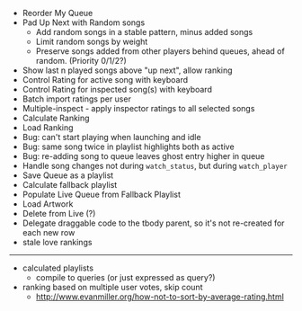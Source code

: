 * Reorder My Queue
* Pad Up Next with Random songs
	* Add random songs in a stable pattern, minus added songs
	* Limit random songs by weight
	* Preserve songs added from other players behind queues, ahead of random. (Priority 0/1/2?)
* Show last n played songs above "up next", allow ranking
* Control Rating for active song with keyboard
* Control Rating for inspected song(s) with keyboard
* Batch import ratings per user
* Multiple-inspect - apply inspector ratings to all selected songs
* Calculate Ranking
* Load Ranking
* Bug: can't start playing when launching and idle
* Bug: same song twice in playlist highlights both as active
* Bug: re-adding song to queue leaves ghost entry higher in queue
* Handle song changes not during `watch_status`, but during `watch_player`
* Save Queue as a playlist
* Calculate fallback playlist
* Populate Live Queue from Fallback Playlist
* Load Artwork
* Delete from Live (?)
* Delegate draggable code to the tbody parent, so it's not re-created for each new row
* stale love rankings

---

* calculated playlists
	* compile to queries (or just expressed as query?)
* ranking based on multiple user votes, skip count
	* http://www.evanmiller.org/how-not-to-sort-by-average-rating.html
